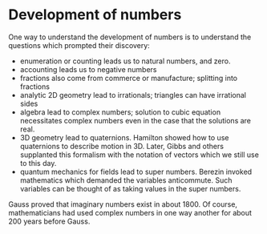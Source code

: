 # Development of numbers

One way to understand the development of numbers is to understand the questions which prompted their discovery:
- enumeration or counting leads us to natural numbers, and zero.
- accounting leads us to negative numbers
- fractions also come from commerce or manufacture; splitting into fractions
- analytic 2D geometry lead to irrationals; triangles can have irrational sides
- algebra lead to complex numbers; solution to cubic equation necessitates complex numbers even in the case that the solutions are real.
- 3D geometry lead to quaternions. Hamilton showed how to use quaternions to describe motion in 3D. Later, Gibbs and others supplanted this formalism with the notation of vectors which we still use to this day.
- quantum mechanics for fields lead to super numbers. Berezin invoked mathematics which demanded the variables anticommute. Such variables can be thought of as taking values in the super numbers.


Gauss proved that imaginary numbers exist in about 1800. Of course, mathematicians had used complex numbers in one way another for about 200 years before Gauss.
